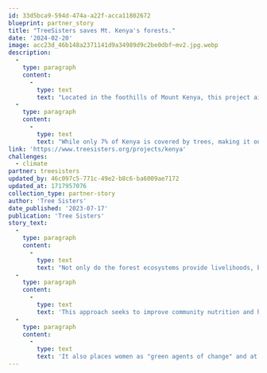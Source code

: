 ```yaml
---
id: 33d5bca9-594d-474a-a22f-acca11802672
blueprint: partner_story
title: "TreeSisters saves Mt. Kenya's forests."
date: '2024-02-20'
image: acc23d_46b148a2371141d9a34989d9c2be0dbf~mv2.jpg.webp
description:
  -
    type: paragraph
    content:
      -
        type: text
        text: "Located in the foothills of Mount Kenya, this project aims to reforest and restore a vital water catchment that delivers an estimated 40% of the country's water and gathers communities around rehabilitating their forests and agricultural lands. "
  -
    type: paragraph
    content:
      -
        type: text
        text: "While only 7% of Kenya is covered by trees, making it one of Africa's countries most affected by deforestation, its forests are crucial for wildlife, freshwater resources, and the materials they provide to local people. Kenya's rural communities heavily depend on forests for their livelihoods. "
link: 'https://www.treesisters.org/projects/kenya'
challenges:
  - climate
partner: treesisters
updated_by: 46c097c5-771c-49e2-b8c6-ba6009ae7172
updated_at: 1717957076
collection_type: partner-story
author: 'Tree Sisters'
date_published: '2023-07-17'
publication: 'Tree Sisters'
story_text:
  -
    type: paragraph
    content:
      -
        type: text
        text: "Not only do the forest ecosystems provide livelihoods, but their rivers support Kenya's vital economic sectors, including water, hydropower, agriculture, livestock and tourism. By taking a collaborative and participatory approach with local communities and community leaders, the project aims to prevent further deforestation through agroforestry, awareness-raising initiatives and capacity building. "
  -
    type: paragraph
    content:
      -
        type: text
        text: 'This approach seeks to improve community nutrition and health and increase household savings and income. The project has engaged over 1800 community members in rehabilitation work with a 53% female workforce. The increased income provides the opportunity to send local children to school and encourages more active participation in the decision-making and management of the land, particularly among women. '
  -
    type: paragraph
    content:
      -
        type: text
        text: 'It also places women as "green agents of change" and at the heart of the reforestation efforts. Planting partner ITF works alongside local organisations to provide women with the necessary training and support and hold workshops on gender equality for both men and women.'
---
```

